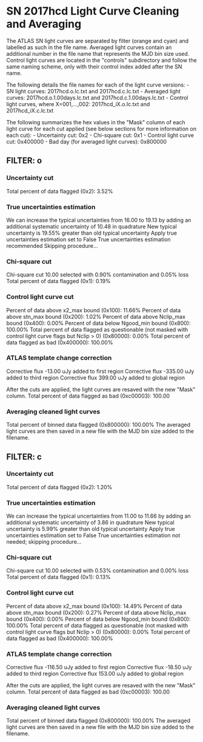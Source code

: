 # SN 2017hcd Light Curve Cleaning and Averaging

The ATLAS SN light curves are separated by filter (orange and cyan) and labelled as such in the file name. Averaged light curves contain an additional number in the file name that represents the MJD bin size used. Control light curves are located in the "controls" subdirectory and follow the same naming scheme, only with their control index added after the SN name.

The following details the file names for each of the light curve versions:
	- SN light curves: 2017hcd.o.lc.txt and 2017hcd.c.lc.txt
	- Averaged light curves: 2017hcd.o.1.00days.lc.txt and 2017hcd.c.1.00days.lc.txt
	- Control light curves, where X=001,...,002: 2017hcd_iX.o.lc.txt and 2017hcd_iX.c.lc.txt

The following summarizes the hex values in the "Mask" column of each light curve for each cut applied (see below sections for more information on each cut): 
	- Uncertainty cut: 0x2
	- Chi-square cut: 0x1
	- Control light curve cut: 0x400000
	- Bad day (for averaged light curves): 0x800000

## FILTER: o

### Uncertainty cut
Total percent of data flagged (0x2): 3.52%

### True uncertainties estimation
We can increase the typical uncertainties from 16.00 to 19.13 by adding an additional systematic uncertainty of 10.48 in quadrature
New typical uncertainty is 19.55% greater than old typical uncertainty
Apply true uncertainties estimation set to False
True uncertainties estimation recommended
Skipping procedure...

### Chi-square cut
Chi-square cut 10.00 selected with 0.90% contamination and 0.05% loss
Total percent of data flagged (0x1): 0.19%

### Control light curve cut
Percent of data above x2_max bound (0x100): 11.66%
Percent of data above stn_max bound (0x200): 1.02%
Percent of data above Nclip_max bound (0x400): 0.00%
Percent of data below Ngood_min bound (0x800): 100.00%
Total percent of data flagged as questionable (not masked with control light curve flags but Nclip > 0) (0x80000): 0.00%
Total percent of data flagged as bad (0x400000): 100.00%

### ATLAS template change correction
Corrective flux -13.00 uJy added to first region
Corrective flux -335.00 uJy added to third region
Corrective flux 399.00 uJy added to global region

After the cuts are applied, the light curves are resaved with the new "Mask" column.
Total percent of data flagged as bad (0xc00003): 100.00

### Averaging cleaned light curves
Total percent of binned data flagged (0x800000): 100.00%
The averaged light curves are then saved in a new file with the MJD bin size added to the filename.

## FILTER: c

### Uncertainty cut
Total percent of data flagged (0x2): 1.20%

### True uncertainties estimation
We can increase the typical uncertainties from 11.00 to 11.66 by adding an additional systematic uncertainty of 3.86 in quadrature
New typical uncertainty is 5.99% greater than old typical uncertainty
Apply true uncertainties estimation set to False
True uncertainties estimation not needed; skipping procedure...

### Chi-square cut
Chi-square cut 10.00 selected with 0.53% contamination and 0.00% loss
Total percent of data flagged (0x1): 0.13%

### Control light curve cut
Percent of data above x2_max bound (0x100): 14.49%
Percent of data above stn_max bound (0x200): 0.27%
Percent of data above Nclip_max bound (0x400): 0.00%
Percent of data below Ngood_min bound (0x800): 100.00%
Total percent of data flagged as questionable (not masked with control light curve flags but Nclip > 0) (0x80000): 0.00%
Total percent of data flagged as bad (0x400000): 100.00%

### ATLAS template change correction
Corrective flux -116.50 uJy added to first region
Corrective flux -18.50 uJy added to third region
Corrective flux 153.00 uJy added to global region

After the cuts are applied, the light curves are resaved with the new "Mask" column.
Total percent of data flagged as bad (0xc00003): 100.00

### Averaging cleaned light curves
Total percent of binned data flagged (0x800000): 100.00%
The averaged light curves are then saved in a new file with the MJD bin size added to the filename.